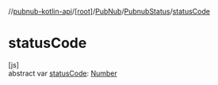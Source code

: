 //[pubnub-kotlin-api](../../../../index.md)/[[root]](../../index.md)/[PubNub](../index.md)/[PubnubStatus](index.md)/[statusCode](status-code.md)

# statusCode

[js]\
abstract var [statusCode](status-code.md): [Number](https://kotlinlang.org/api/latest/jvm/stdlib/kotlin-stdlib/kotlin/-number/index.html)

